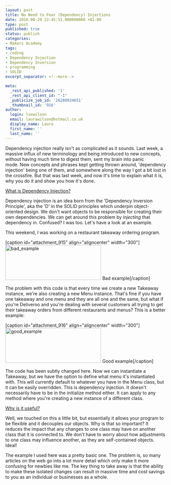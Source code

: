 ```yaml
---
layout: post
title: No Need to Fear (Dependency) Injections
date: 2016-08-29 22:45:51.000000000 +01:00
type: post
published: true
status: publish
categories:
- Makers Academy
tags:
- coding
- Dependency Injection
- Dependency Inversion
- programming
- SOLID
excerpt_separator: <!--more-->

meta:
  _rest_api_published: '1'
  _rest_api_client_id: "-1"
  _publicize_job_id: '26280934651'
  _thumbnail_id: '916'
author:
  login: lsewilson
  email: laurawilson@hotmail.co.uk
  display_name: Laura
  first_name: ''
  last_name: ''
---
```

<p>Dependency injection really isn't as complicated as it sounds. Last week, a massive influx of new terminology and being introduced to new concepts, without having much time to digest them, sent my brain into panic mode. New concepts and phrases kept getting thrown around, 'dependency injection' being one of them, and somewhere along the way I got a bit lost in the crossfire. But that was last week, and now it's time to explain what it is, why you do it and show you how it's done.</p>
<p><!--more--></p>
<p><span style="text-decoration:underline;">What is Dependency Injection?</span></p>
<p>Dependency injection is an idea born from the 'Dependency Inversion Principle', aka the 'D' in the SOLID principles which underpin object-oriented design. We don't want objects to be responsible for creating their own dependencies. We can get around this problem by <em>injecting</em> that dependency in. Confused? I was too. Let's have a look at an example.</p>
<p>This weekend, I was working on a restaurant takeaway ordering program.</p>
<p>[caption id="attachment_915" align="aligncenter" width="300"]<img class="alignnone size-full wp-image-915 aligncenter" src="{{ site.baseurl }}/assets/bad_example.png" alt="bad_example" width="300" height="109" /> Bad example[/caption]</p>
<p>The problem with this code is that every time we create a new Takeaway instance, we're also creating a new Menu instance. That's fine if you have one takeaway and one menu and they are all one and the same, but what if you're Deliveroo and you're dealing with several customers all trying to get their takeaway orders from different restaurants and menus? This is a better example:</p>
<p>[caption id="attachment_916" align="aligncenter" width="300"]<img class=" size-full wp-image-916 aligncenter" src="{{ site.baseurl }}/assets/good_example.png" alt="good_example" width="300" height="109" /> Good example[/caption]</p>
<p>The code has been subtly changed here. Now we can instantiate a Takeaway, but we have the option to define what menu it's instantiated with. This will currently default to whatever you have in the Menu class, but it can be easily overridden. This is dependency injection. It doesn't necessarily have to be in the initialize method either. It can apply to any method where you're creating a new instance of a different class.</p>
<p><span style="text-decoration:underline;">Why is it useful?</span></p>
<p>Well, we touched on this a little bit, but essentially it allows your program to be flexible and it decouples our objects. Why is that so important? It reduces the impact that any changes to one class may have on another class that it is connected to. We don't have to worry about how adjustments to one class may influence another, as they are self-contained objects. Ideal!</p>
<p>The example I used here was a pretty basic one. The problem is, so many articles on the web go into a lot more detail which only make it more confusing for newbies like me. The key thing to take away is that the ability to make these isolated changes can result in massive time and cost savings to you as an individual or businesses as a whole.</p>
<p>&nbsp;</p>
